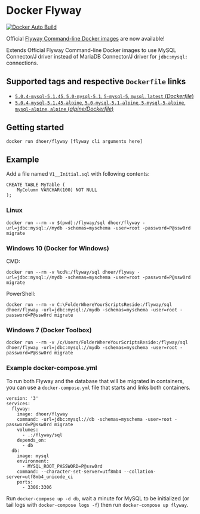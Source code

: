 # Docker Flyway

[![Docker Auto Build](https://img.shields.io/docker/automated/dhoer/flyway.svg?style=flat-square)][docker]

[docker]: https://hub.docker.com/r/dhoer/flyway/

Official [Flyway Command-line Docker images](https://github.com/flyway/flyway-docker) are now available!

Extends Official Flyway Command-line Docker images to use MySQL Connector/J driver instead of MariaDB Connector/J driver for `jdbc:mysql:` connections.

## Supported tags and respective `Dockerfile` links

- [`5.0.4-mysql-5.1.45`, `5.0-mysql-5.1`, `5-mysql-5`, `mysql`, `latest` (*Dockerfile*)](https://github.com/dhoer/docker-flyway/blob/master/Dockerfile)
- [`5.0.4-mysql-5.1.45-alpine`, `5.0-mysql-5.1-alpine`, `5-mysql-5-alpine`, `mysql-alpine`, `alpine` (*alpine/Dockerfile*)](https://github.com/dhoer/docker-flyway/blob/master/alpine/Dockerfile)

## Getting started

`docker run dhoer/flyway [flyway cli arguments here]`

## Example

Add a file named `V1__Initial.sql` with following contents:

```
CREATE TABLE MyTable (
    MyColumn VARCHAR(100) NOT NULL
);

```
                                                             
### Linux
`docker run --rm -v $(pwd):/flyway/sql dhoer/flyway -url=jdbc:mysql://mydb -schemas=myschema -user=root -password=P@ssw0rd migrate`

### Windows 10 (Docker for Windows)
CMD:

`docker run --rm -v %cd%:/flyway/sql dhoer/flyway -url=jdbc:mysql://mydb -schemas=myschema -user=root -password=P@ssw0rd migrate`

PowerShell:

`docker run --rm -v C:\FolderWhereYourScriptsReside:/flyway/sql dhoer/flyway -url=jdbc:mysql://mydb -schemas=myschema -user=root -password=P@ssw0rd migrate`

### Windows 7 (Docker Toolbox)

`docker run --rm -v /c/Users/FolderWhereYourScriptsReside:/flyway/sql dhoer/flyway -url=jdbc:mysql://mydb -schemas=myschema -user=root -password=P@ssw0rd migrate`

### Example docker-compose.yml

To run both Flyway and the database that will be migrated in containers, you can use a `docker-compose.yml` file that starts and links both containers.

```
version: '3'
services:
  flyway:
    image: dhoer/flyway
    command: -url=jdbc:mysql://db -schemas=myschema -user=root -password=P@ssw0rd migrate
    volumes:
      - .:/flyway/sql
    depends_on:
      - db
  db:
    image: mysql
    environment:
      - MYSQL_ROOT_PASSWORD=P@ssw0rd
    command: --character-set-server=utf8mb4 --collation-server=utf8mb4_unicode_ci
    ports:
      - 3306:3306
```

Run `docker-compose up -d db`, wait a minute for MySQL to be initialized (or tail logs with `docker-compose logs -f`) then run `docker-compose up flyway`.
